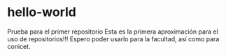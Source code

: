 # hello-world
Prueba para el primer repositorio
Esta es la primera aproximación para el uso de repositorios!!!
Espero poder usarlo para la facultad, así como para conicet.
